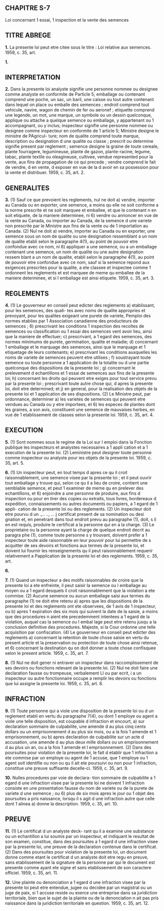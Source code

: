 
## CHAPITRE S-7
Loi concernant 1 essai, 1 inspection et la vente
des semences

## TITRE ABREGE

**1.** La presente loi peut etre citee sous le
titre : Loi relative aux semences. 1959, c. 35, art.

**1.**

## INTERPRETATION

**2.** Dans la presente loi
analyste signifie une personne nommee ou
designee comme analyste en conformite de
Particle 5;
emballage ou contenant comprend une
poche, un sac, un baril, une caisse ou tout
autre contenant dans lequel on place ou
emballe des semences ;
endroit comprend tout vehicule, navire,
wagon de chemin de fer ou aeronef ;
etiquette comprend une legende, un mot,
une marque, un symbole ou un dessin
quelconque, applique ou attache a quelque
semence ou emballage, y appartenant ou
1 accompagnant, ou y inclus;
inspecteur signifie une personne nommee
ou designee comme inspecteur en conformite
de 1 article 5;
Ministre designe le ministre de PAgricul-
ture;
nom de qualite comprend toute marque,
description ou designation d une qualite ou
classe ;
prescrit ou determine signifie present par
reglement ;
semence designe la graine de toute cereale,
plante fourragere, legumineuse, plante de
gazon, plante-racine, legume, tabac, plante
textile ou oleagineuse, cultivee, vendue
represented pour la vente, aux fins de
propagation de ce qui precede ;
vendre comprend le fait de vendre, d
en vente, d exposer en vue de la
d avoir en sa possession pour la vente et
distribuer. 1959, c. 35, art. 2.

## GENERALITES

**3.** (1) Sauf ce que prevoient les reglements,
nul ne doit
a) vendre, importer au Canada ou en
exporter, une semence, a moins qu elle ne
soit conforme a la norme prescrite et ne soit
marquee et emballee, et que le contenant
n en soit etiquete, de la maniere determinee,
ni
6) vendre ou annoncer en vue de la vente
au Canada, ou importer au Canada, de la
semence d une variete non prescrite par le
Ministre aux fins de la vente ou de
1 importation au Canada.
(2) Nul ne doit
a) vendre, importer au Canada ou en
exporter, une semence sous un nom de
qualite ou une designation ressemblant a
un nom de qualite etabli selon le paragraphe
4(1), au point de pouvoir etre confondue
avec ce nom, ni
6) appliquer a une semence, ou a un
emballage contenant une semence, un nom
de qualite ou une autre designation ressem
blant a un nom de qualite, etabli selon le
paragraphe 4(1), au point de pouvoir etre
confondue avec ce nom,
sauf si la semence repond aux exigences
prescrites pour la qualite, a ete classee et
inspectee comme 1 ordonnent les reglements
et est marquee de meme qu emballee de la
maniere determinee, et si I emballage est ainsi
etiquete. 1959, c. 35, art. 3.

## REGLEMENTS

**4.** (1) Le gouverneur en conseil peut edicter
des reglements
a) etablissant, pour les semences, des quali-
tes avec noms de qualite appropries et
prevoyant, pour les qualites exigeant une
purete de variete, Pemploi des normes
etablies par 1 Association canadienne des
producteurs de semences ;
6) prescrivant les conditions
1 inspection des recoltes de semences ou
classification ou 1 essai des semences
vent avoir lieu, ainsi que la maniere de
effectuer;
c) prescrivant, a 1 egard des semences, des
normes minimums de purete, germination,
qualite et maladie;
d) concernant 1 emballage et le marquage
des semences, ainsi que le marquage et
1 etiquetage de leurs contenants;
e) prescrivant les conditions auxquelles les
noms de variete de semences peuvent etre
utilises ;
f) soustrayant toute semence ou toute
personne a 1 application de la totalite ou
d une partie quelconque des dispositions de
la presente loi ;
g) concernant le prelevement d echantillons
et 1 essai de semences aux fins de la presente
loi;
h) concernant les droits qui peuvent etre
exiges pour tout service prevu par la
presente loi ;
prescrivant toute autre chose qui, d apres
la presente loi, doit etre determined; et
j) en general, pour la realisation des objets
de la presente loi et 1 application de ses
dispositions.
(2) Le Ministre peut, par ordonnance,
determiner
a) les varietes de semences qui peuvent etre
vendues au Canada ou y etre importees, et
6) les especes de plantes dont les graines, a
son avis, constituent une semence de
mauvaises herbes, en vue de 1 etablissement
de classes selon la presente loi. 1959, c. 35,
art. 4.

## EXECUTION

**5.** (1) Sont nommes sous le regime de la
Loi sur I emploi dans la Fonction publique les
inspecteurs et analystes necessaires a 1 appli
cation et a 1 execution de la presente loi.
(2) Leministre peut designer toute personne
comme inspecteur ou analyste pour ies objets
de la presente loi. 1959, c. 35, art. 5.

**6.** (1) Un inspecteur peut, en tout temps
d apres ce qu il croit raisonnablement, une
semence visee par la presente loi ; et il peut
ouvrir tout emballage y trouve qui, selon ce
qu il a lieu de croire, contient une semblable
semence, et peut 1 examiner de meme qu en
prelever des echantillons, et
6) enjoindre a une personne de produire,
aux fins d inspection ou pour en tirer des
copies ou extraits, tous livres, bordereaux
d expedition, connaissements ou autres
documents ou papiers, a 1 egard de 1 appli-
cation de la presente loi ou des reglements.
(2) Un inspecteur doit etre pourvu d un
.,.. .., ... j
certificat present de sa nomination ou desi
gnation et, en penetrant dans tout endroit
prevu au paragraphe (1), doit, s il en est
requis, produire le certificat a la personne qui
en a la charge.
(3) Le proprietaire ou la personne ayant la
charge de quelque endroit decrit au paragra
phe (1), comme toute personne s y trouvant,
doivent prefer a 1 inspecteur toute aide
raisonnable en leur pouvoir pour lui permettre
de s acquitter de ses devoirs et fonctions aux
termes de la presente loi, et doivent lui fournir
les renseignements qu il peut raisonnablement
requerir relativement a Papplication de la
presente loi et des reglements. 1959, c. 35, art.

**6.**

**7.** (1) Quand un inspecteur a des motifs
raisonnables de croire que la presente loi a
ete enfreinte, il peut saisir la semence ou
I emballage au moyen ou a 1 egard desquels il
croit raisonnablement que la violation a ete
commise.
(2) Aucune semence ou aucun emballage
saisi aux termes du paragraphe (1) ne doit
etre retenu
a) apres que les dispositions de la presente
loi et des reglements ont ete observees, de
1 avis de 1 inspecteur, ou
b) apres 1 expiration des six mois qui suivent
la date de la saisie,
a moins que des procedures n aient ete
precedemment intentees a 1 egard de la
violation, auquel cas la semence ou I embal
lage peut etre retenu jusqu a la conclusion
definitive des procedures.
Majeste, si la Cour ordonne une telle
acquisition par confiscation.
(4) Le gouverneur en conseil peut edicter
des reglements
a) concernant la retention de toute chose
saisie en vertu du present article et la
preservation ou protection de toute chose
ainsi retenue, et
6) concernant la destination qu on doit
donner a toute chose confisquee selon le
present article. 1959, c. 35, art. 7.

**8.** (1) Nul ne doit gener ni entraver un
inspecteur dans raccomplissement de ses
devoirs ou fonctions relevant de la presente
loi.
(2) Nul ne doit faire une declaration fausse
ou trompeuse, verbalement LI ou par ecrit, i a un
inspecteur ou autre fonctionnaire occupe a
remplir les devoirs ou fonctions que lui assigne
la presente loi. 1959, c. 35, art. 8.

## INFRACTION

**9.** (1) Toute personne qui a viole une
disposition de la presente loi ou d un
reglement etabli en vertu du paragraphe 7(4),
ou dont 1 employe ou agent a viole une telle
disposition, est coupable d infraction et
encourt,
a) sur declaration sommaire de culpabilite,
une amende d au plus cinq cents dollars ou
un emprisonnement d au plus six mois, ou
a la fois 1 amende et 1 emprisonnement, ou
b) apres declaration de culpabilite sur un
acte d accusation, une amende d au plus
deux mille dollars ou un emprisonnement
d au plus un an, ou a la fois 1 amende et
l emprisonnement.
(2) Dans des poursuites pour violation de
la presente loi, le fait d etablir que 1 infraction
a ete commise par un employe ou agent de
1 accuse, que 1 employe ou 1 agent soit identifie
ou non ou qu il ait ete poursuivi ou non pour
1 infraction, constitue une preuve suffisante
decelle-ci. 1959, c. 35, art. 9.

**10.** Nulles procedures par voie de declara-
tion sommaire de culpabilite a 1 egard d une
infraction visee par la presente loi ne doivent
1 infraction consiste en une presentation
fausse du nom de variete ou de la purete
de variete d une semence ; ou
6) plus de six mois apres le jour ou 1 objet
des poursuites a pris naissance, lorsqu il
s agit d une infraction autre que celle dont
1 alinea a) donne la description. 1959, c. 35,
art. 10.

## PREUVE

**11.** (1) Le certificat d un analyste deck-
rant qu il a examine une substance ou un
echantillon a lui soumis par un inspecteur, et
indiquant le resultat de son examen, constitue,
dans des poursuites a 1 egard d une infraction
visee par la presente loi, une preuve de la
declaration contenue dans le certificat.
(2) Dans des poursuites pour violation de
la presente loi, un document donne comme
etant le certificat d un analyste doit etre regu
en preuve, sans etablissement de la signature
de la personne par qui le document est
presente comme ayant ete signe et sans
etablissement de son caractere officiel. 1959,
c. 35, art. 11.

**12.** Une plainte ou denonciation a 1 egard
d une infraction visee par la presente loi peut
etre entendue, jugee ou decidee par un
magistral ou un juge de paix, si 1 accuse reside
ou exerce une entreprise dans sa juridiction
territoriale, bien que le sujet de la plainte ou
de la denonciation n ait pas pris naissance
dans la juridiction territoriale en question.
1959, c. 35, art. 12.

